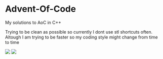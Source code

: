 # Advent-Of-Code
My solutions to AoC in C++

Trying to be clean as possible so currently I dont use stl shortcuts often.
Altough I am trying to be faster so my coding style might change from time to time

![](https://img.shields.io/badge/day%20📅-18-blue)	![](https://img.shields.io/badge/stars%20⭐-31-yellow)
